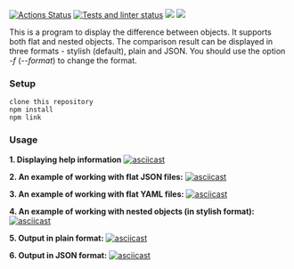 [![Actions Status](https://github.com/ankechkina/frontend-project-46/actions/workflows/hexlet-check.yml/badge.svg)](https://github.com/ankechkina/frontend-project-46/actions)
[![Tests and linter status](https://github.com/ankechkina/frontend-project-46/actions/workflows/linter-and-tests.yml/badge.svg)](https://github.com/ankechkina/frontend-project-46/actions)
<a href="https://codeclimate.com/github/ankechkina/frontend-project-46/maintainability"><img src="https://api.codeclimate.com/v1/badges/6d64560ca403ba595ef6/maintainability" /></a>
<a href="https://codeclimate.com/github/ankechkina/frontend-project-46/test_coverage"><img src="https://api.codeclimate.com/v1/badges/6d64560ca403ba595ef6/test_coverage" /></a>

This is a program to display the difference between objects. It supports both flat and nested objects. The comparison result can be displayed in three formats - stylish (default), plain and JSON. You should use the option *-f* (*--format*) to change the format.

### Setup

```
clone this repository
npm install
npm link
```

### Usage

**1. Displaying help information**
[![asciicast](https://asciinema.org/a/EBeNMyBfmuftD8lHN6yyjqosW.svg)](https://asciinema.org/a/EBeNMyBfmuftD8lHN6yyjqosW)

**2. An example of working with flat JSON files:**
[![asciicast](https://asciinema.org/a/uBGwDmrqNzaxM5baXK5EH7bsY.svg)](https://asciinema.org/a/uBGwDmrqNzaxM5baXK5EH7bsY)

**3. An example of working with flat YAML files:**
[![asciicast](https://asciinema.org/a/nFh17n933WGDFtaSULrjUCpmF.svg)](https://asciinema.org/a/nFh17n933WGDFtaSULrjUCpmF)

**4. An example of working with nested objects (in stylish format):**
[![asciicast](https://asciinema.org/a/HyCnZtBXInujmEwv0GYzwZtCp.svg)](https://asciinema.org/a/HyCnZtBXInujmEwv0GYzwZtCp)

**5. Output in plain format:**
[![asciicast](https://asciinema.org/a/Kl01IDBzobhDsyGf9fJnpAjck.svg)](https://asciinema.org/a/Kl01IDBzobhDsyGf9fJnpAjck)

**6. Output in JSON format:**
[![asciicast](https://asciinema.org/a/YgOp06m7PJWahgdmRUJOB3ENr.svg)](https://asciinema.org/a/YgOp06m7PJWahgdmRUJOB3ENr)
